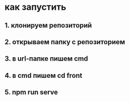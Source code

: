 # как запустить 

## 1. клонируем репозиторий 
## 2. открываем папку с репозиторием 
## 3. в url-папке пишем cmd 
## 4. в cmd пишем cd front 
## 5. npm run serve 
